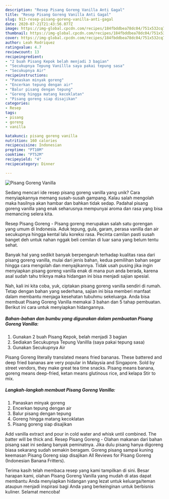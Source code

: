 ```yaml
---
description: "Resep Pisang Goreng Vanilla Anti Gagal"
title: "Resep Pisang Goreng Vanilla Anti Gagal"
slug: 913-resep-pisang-goreng-vanilla-anti-gagal
date: 2020-07-21T21:43:56.077Z
image: https://img-global.cpcdn.com/recipes/184fbddbea78dc04/751x532cq70/pisang-goreng-vanilla-foto-resep-utama.jpg
thumbnail: https://img-global.cpcdn.com/recipes/184fbddbea78dc04/751x532cq70/pisang-goreng-vanilla-foto-resep-utama.jpg
cover: https://img-global.cpcdn.com/recipes/184fbddbea78dc04/751x532cq70/pisang-goreng-vanilla-foto-resep-utama.jpg
author: Leah Rodriquez
ratingvalue: 4.7
reviewcount: 13
recipeingredient:
- "2 buah Pisang Kepok belah menjadi 3 bagian"
- "Secukupnya Tepung Vanillla saya pakai tepung sasa"
- "Secukupnya Air"
recipeinstructions:
- "Panaskan minyak goreng"
- "Encerkan tepung dengan air"
- "Balur pisang dengan tepung"
- "Goreng hingga matang kecoklatan"
- "Pisang goreng siap disajikan"
categories:
- Resep
tags:
- pisang
- goreng
- vanilla

katakunci: pisang goreng vanilla 
nutrition: 160 calories
recipecuisine: Indonesian
preptime: "PT10M"
cooktime: "PT52M"
recipeyield: "4"
recipecategory: Dinner

---
```



![Pisang Goreng Vanilla](https://img-global.cpcdn.com/recipes/184fbddbea78dc04/751x532cq70/pisang-goreng-vanilla-foto-resep-utama.jpg)

Sedang mencari ide resep pisang goreng vanilla yang unik? Cara menyiapkannya memang susah-susah gampang. Kalau salah mengolah maka hasilnya akan hambar dan bahkan tidak sedap. Padahal pisang goreng vanilla yang enak seharusnya mempunyai aroma dan rasa yang bisa memancing selera kita.

Resep Pisang Goreng - Pisang goreng merupakan salah satu gorengan yang umum di Indonesia. Aduk tepung, gula, garam, perasa vanilla dan air secukupnya hingga kental lalu koreksi rasa. Pecinta camilan pasti susah banget deh untuk nahan nggak beli cemilan di luar sana yang belum tentu sehat.

Banyak hal yang sedikit banyak berpengaruh terhadap kualitas rasa dari pisang goreng vanilla, mulai dari jenis bahan, kedua pemilihan bahan segar hingga cara mengolah dan menyajikannya. Tidak usah pusing jika ingin menyiapkan pisang goreng vanilla enak di mana pun anda berada, karena asal sudah tahu triknya maka hidangan ini bisa menjadi sajian spesial.


Nah, kali ini kita coba, yuk, ciptakan pisang goreng vanilla sendiri di rumah. Tetap dengan bahan yang sederhana, sajian ini bisa memberi manfaat dalam membantu menjaga kesehatan tubuhmu sekeluarga. Anda bisa membuat Pisang Goreng Vanilla memakai 3 bahan dan 5 tahap pembuatan. Berikut ini cara untuk menyiapkan hidangannya.

<!--inarticleads1-->

##### Bahan-bahan dan bumbu yang digunakan dalam pembuatan Pisang Goreng Vanilla:

1. Gunakan 2 buah Pisang Kepok, belah menjadi 3 bagian
1. Sediakan Secukupnya Tepung Vanillla (saya pakai tepung sasa)
1. Gunakan Secukupnya Air


Pisang Goreng literally translated means fried bananas. These battered and deep fried bananas are very popular in Malaysia and Singapore. Sold by street vendors, they make great tea time snacks. Pisang means banana, goreng means deep-fried, ketan means glutinous rice, and kelapa Stir to mix. 

<!--inarticleads2-->

##### Langkah-langkah membuat Pisang Goreng Vanilla:

1. Panaskan minyak goreng
1. Encerkan tepung dengan air
1. Balur pisang dengan tepung
1. Goreng hingga matang kecoklatan
1. Pisang goreng siap disajikan


Add vanilla extract and pour in cold water and whisk until combined. The batter will be thick and. Resep Pisang Goreng - Olahan makanan dari bahan pisang saat ini sedang banyak peminatnya. Jika dulu pisang hanya digoreng biasa sekarang sudah semakin beragam. Goreng pisang sampai kuning keemasan Pisang Goreng siap disajikan All Reviews for Pisang Goreng (Indonesian Banana Fritters). 

Terima kasih telah membaca resep yang kami tampilkan di sini. Besar harapan kami, olahan Pisang Goreng Vanilla yang mudah di atas dapat membantu Anda menyiapkan hidangan yang lezat untuk keluarga/teman ataupun menjadi inspirasi bagi Anda yang berkeinginan untuk berbisnis kuliner. Selamat mencoba!
